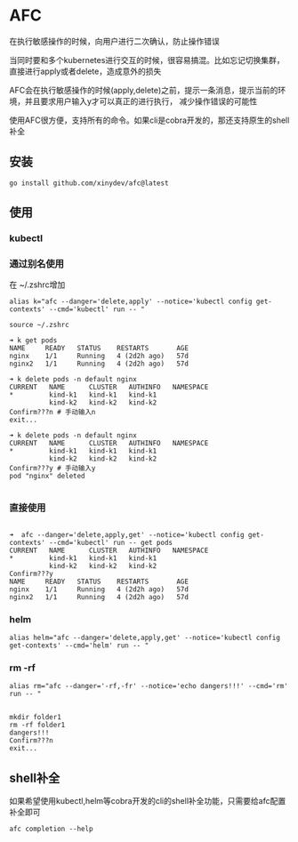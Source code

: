 # AFC

在执行敏感操作的时候，向用户进行二次确认，防止操作错误

当同时要和多个kubernetes进行交互的时候，很容易搞混。比如忘记切换集群，直接进行apply或者delete，造成意外的损失

AFC会在执行敏感操作的时候(apply,delete)之前，提示一条消息，提示当前的环境，并且要求用户输入y才可以真正的进行执行，
减少操作错误的可能性

使用AFC很方便，支持所有的命令。如果cli是cobra开发的，那还支持原生的shell补全

## 安装

```shell
go install github.com/xinydev/afc@latest
```

## 使用

### kubectl

### 通过别名使用

在 ~/.zshrc增加

```shell
alias k="afc --danger='delete,apply' --notice='kubectl config get-contexts' --cmd='kubectl' run -- "
```

```shell
source ~/.zshrc
```

```shell
➜ k get pods
NAME     READY   STATUS    RESTARTS       AGE
nginx    1/1     Running   4 (2d2h ago)   57d
nginx2   1/1     Running   4 (2d2h ago)   57d

➜ k delete pods -n default nginx
CURRENT   NAME      CLUSTER   AUTHINFO   NAMESPACE
*         kind-k1   kind-k1   kind-k1    
          kind-k2   kind-k2   kind-k2    
Confirm???n # 手动输入n
exit...

➜ k delete pods -n default nginx 
CURRENT   NAME      CLUSTER   AUTHINFO   NAMESPACE
*         kind-k1   kind-k1   kind-k1    
          kind-k2   kind-k2   kind-k2    
Confirm???y # 手动输入y
pod "nginx" deleted


```

### 直接使用

```shell

➜  afc --danger='delete,apply,get' --notice='kubectl config get-contexts' --cmd='kubectl' run -- get pods
CURRENT   NAME      CLUSTER   AUTHINFO   NAMESPACE
*         kind-k1   kind-k1   kind-k1    
          kind-k2   kind-k2   kind-k2    
Confirm???y
NAME     READY   STATUS    RESTARTS       AGE
nginx    1/1     Running   4 (2d2h ago)   57d
nginx2   1/1     Running   4 (2d2h ago)   57d

```

### helm

```shell
alias helm="afc --danger='delete,apply,get' --notice='kubectl config get-contexts' --cmd='helm' run -- "

````

### rm -rf

```shell
alias rm="afc --danger='-rf,-fr' --notice='echo dangers!!!' --cmd='rm' run -- "
```

```shell

mkdir folder1
rm -rf folder1
dangers!!!
Confirm???n
exit...

```

## shell补全

如果希望使用kubectl,helm等cobra开发的cli的shell补全功能，只需要给afc配置补全即可

```shell
afc completion --help
```